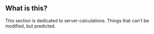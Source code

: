 ## What is this?
This section is dedicated to server-calculations. Things that can't be modified, but predicted.
